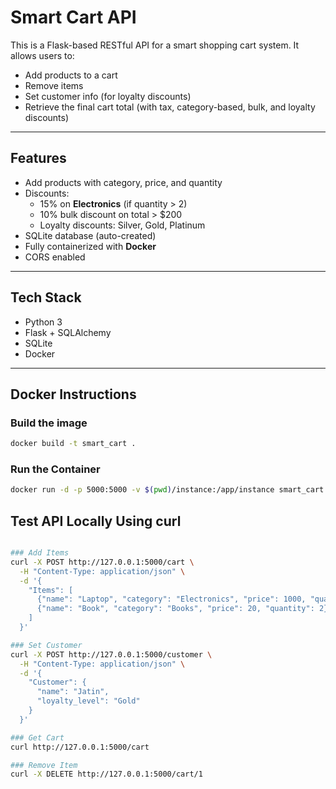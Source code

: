 # Smart Cart API

This is a Flask-based RESTful API for a smart shopping cart system. It allows users to:

- Add products to a cart
- Remove items
- Set customer info (for loyalty discounts)
- Retrieve the final cart total (with tax, category-based, bulk, and loyalty discounts)

---

## Features

- Add products with category, price, and quantity
- Discounts:
  - 15% on **Electronics** (if quantity > 2)
  - 10% bulk discount on total > $200
  - Loyalty discounts: Silver, Gold, Platinum
- SQLite database (auto-created)
- Fully containerized with **Docker**
- CORS enabled

---

## Tech Stack

- Python 3
- Flask + SQLAlchemy
- SQLite
- Docker

---

##  Docker Instructions

### Build the image

```bash
docker build -t smart_cart .
```

### Run the Container

```bash
docker run -d -p 5000:5000 -v $(pwd)/instance:/app/instance smart_cart:latest
```


## Test API Locally Using curl

```bash

### Add Items
curl -X POST http://127.0.0.1:5000/cart \
  -H "Content-Type: application/json" \
  -d '{
    "Items": [
      {"name": "Laptop", "category": "Electronics", "price": 1000, "quantity": 3},
      {"name": "Book", "category": "Books", "price": 20, "quantity": 2}
    ]
  }'

### Set Customer
curl -X POST http://127.0.0.1:5000/customer \
  -H "Content-Type: application/json" \
  -d '{
    "Customer": {
      "name": "Jatin",
      "loyalty_level": "Gold"
    }
  }'

### Get Cart
curl http://127.0.0.1:5000/cart

### Remove Item
curl -X DELETE http://127.0.0.1:5000/cart/1

```